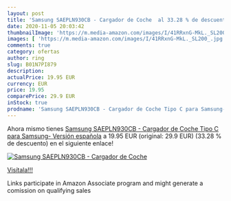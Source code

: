 ```yaml
---
layout: post
title: 'Samsung SAEPLN930CB - Cargador de Coche  al 33.28 % de descuento'
date: 2020-11-05 20:03:42
thumbnailImage: 'https://m.media-amazon.com/images/I/41RRxnG-MkL._SL200_.jpg'
images: [ 'https://m.media-amazon.com/images/I/41RRxnG-MkL._SL200_.jpg' ]
comments: true
category: ofertas
author: ring
slug: B01N7PI879
description:
actualPrice: 19.95 EUR
currency: EUR
price: 19.95
comparePrice: 29.9 EUR
inStock: true
prodname: 'Samsung SAEPLN930CB - Cargador de Coche Tipo C para Samsung- Versión española'
---
```


Ahora mismo tienes [Samsung SAEPLN930CB - Cargador de Coche Tipo C para Samsung- Versión española](https://www.amazon.es/dp/B01N7PI879/?tag=tolees-21) a 19.95 EUR (original: 29.9 EUR) (33.28 %  de descuento) en el siguiente enlace!

[![Samsung SAEPLN930CB - Cargador de Coche ](https://m.media-amazon.com/images/I/41RRxnG-MkL._SL200_.jpg)](https://www.amazon.es/dp/B01N7PI879/?tag=tolees-21)

[Visítala!!!](https://www.amazon.es/dp/B01N7PI879/?tag=tolees-21)

Links participate in Amazon Associate program and might generate a comission on qualifying sales
